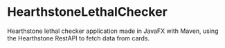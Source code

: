 # HearthstoneLethalChecker
Hearthstone lethal checker application made in JavaFX with Maven, using the Hearthstone RestAPI to fetch data from cards.
